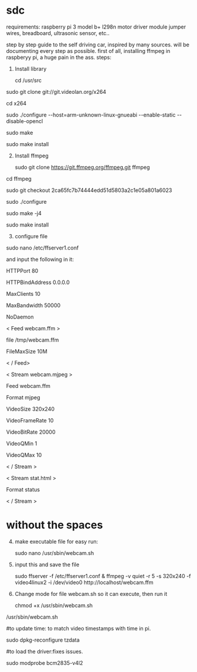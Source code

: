 # sdc
requirements:
raspberry pi 3 model b+
l298n motor driver module
jumper wires, breadboard, ultrasonic sensor, etc..

step by step guide to the self driving car, inspired by many sources. will be documenting every step as possible.
first of all, installing ffmpeg in raspberyy pi, a huge pain in the ass. steps:

1. Install library

    cd /usr/src
  
  sudo git clone git://git.videolan.org/x264
  
  cd x264
  
  sudo ./configure --host=arm-unknown-linux-gnueabi --enable-static --disable-opencl
  
  sudo make
  
  sudo make install
  
2. Install ffmpeg

   sudo git clone https://git.ffmpeg.org/ffmpeg.git ffmpeg
   
  cd ffmpeg
  
  sudo git checkout 2ca65fc7b74444edd51d5803a2c1e05a801a6023
  
  sudo ./configure
  
  sudo make -j4
  
  sudo make install

3. configure file

  sudo nano /etc/ffserver1.conf
  
  and input the following in it:

HTTPPort 80

HTTPBindAddress 0.0.0.0

MaxClients 10

MaxBandwidth 50000

NoDaemon


< Feed webcam.ffm >
  
file /tmp/webcam.ffm

FileMaxSize 10M

< / Feed>


< Stream webcam.mjpeg >
  
Feed webcam.ffm

Format mjpeg

VideoSize 320x240

VideoFrameRate 10

VideoBitRate 20000

VideoQMin 1

VideoQMax 10

< / Stream >


< Stream stat.html >
  
Format status

< / Stream >

# without the spaces </stream>



4. make executable file for easy run:

    sudo nano /usr/sbin/webcam.sh

5. input this and save the file

    sudo ffserver -f /etc/ffserver1.conf & ffmpeg -v quiet -r 5 -s 320x240 -f video4linux2 -i /dev/video0 http://localhost/webcam.ffm


6. Change mode for file webcam.sh so it can execute, then run it

   chmod +x /usr/sbin/webcam.sh

  /usr/sbin/webcam.sh

#to update time: to match video timestamps with time in pi.

sudo dpkg-reconfigure tzdata

#to load the driver:fixes issues.

sudo modprobe bcm2835-v4l2

